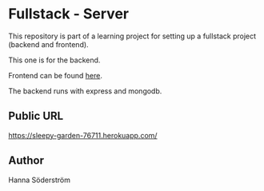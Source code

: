 # Fullstack - Server
This repository is part of a learning project for setting up a fullstack project (backend and frontend). 

This one is for the backend.

Frontend can be found [here](https://github.com/gothbarbie/fullstack-client).

The backend runs with express and mongodb.

## Public URL
https://sleepy-garden-76711.herokuapp.com/


## Author
Hanna Söderström
